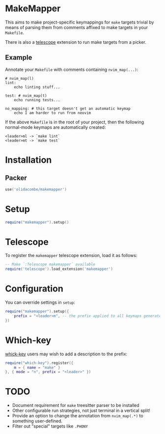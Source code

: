 # MakeMapper

This aims to make project-specific keymappings for `make` targets trivial
by means of parsing them from comments affixed to make targets in your
`Makefile`.

There is also a [telescope](https://github.com/nvim-telescope/telescope.nvim)
extension to run make targets from a picker.


## Example

Annotate your `Makefile` with comments containing `nvim_map(...)`:

```make
# nvim_map(l)
lint:
	echo linting stuff...

test: # nvim_map(t)
    echo running tests...

no_mapping: # this target doesn't get an automatic keymap
    echo I am harder to run from neovim
```

If the above `Makefile` is in the root of your project, then the following
normal-mode keymaps are automatically created:

```
<leader>ml -> `make lint`
<leader>mt -> `make test`
```

# Installation

## Packer

```lua
use('olidacombe/makemapper')
```

# Setup

```lua
require("makemapper").setup()
```

# Telescope

To register the `makemapper` telescope extension, load it as follows:

```lua
-- Make `:Telescope makemapper` available
require('telescope').load_extension('makemapper')
```

# Configuration

You can override settings in `setup`:

```lua
require("makemapper").setup({
    prefix = "<leader>m", -- the prefix applied to all keymaps generated from annotations
})
```

# Which-key

[whick-key](https://github.com/folke/which-key.nvim) users may wish to add a description to the
prefix:

```lua
require("which-key").register({
    m = { name = "make" }
}, { mode = "n", prefix = "<leader>" })
```

# TODO

+ Document requirement for `make` treesitter parser to be installed
+ Other configurable run strategies, not just terminal in a vertical split!
+ Provide an option to change the annotation from `nvim_map(.*)` to something user-defined.
+ Filter out "special" targets like `.PHONY`
